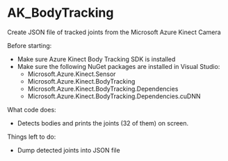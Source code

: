# AK_BodyTracking
Create JSON file of tracked joints from the Microsoft Azure Kinect Camera

Before starting:
- Make sure Azure Kinect Body Tracking SDK is installed
- Make sure the following NuGet packages are installed in Visual Studio:
    - Microsoft.Azure.Kinect.Sensor
    - Microsoft.Azure.Kinect.BodyTracking
    - Microsoft.Azure.Kinect.BodyTracking.Dependencies
    - Microsoft.Azure.Kinect.BodyTracking.Dependencies.cuDNN
    
What code does:
- Detects bodies and prints the joints (32 of them) on screen.
    
Things left to do:
- Dump detected joints into JSON file
